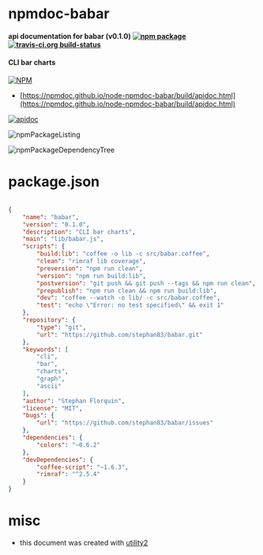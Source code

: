 # npmdoc-babar

#### api documentation for  babar (v0.1.0)  [![npm package](https://img.shields.io/npm/v/npmdoc-babar.svg?style=flat-square)](https://www.npmjs.org/package/npmdoc-babar) [![travis-ci.org build-status](https://api.travis-ci.org/npmdoc/node-npmdoc-babar.svg)](https://travis-ci.org/npmdoc/node-npmdoc-babar)

#### CLI bar charts

[![NPM](https://nodei.co/npm/babar.png?downloads=true&downloadRank=true&stars=true)](https://www.npmjs.com/package/babar)

- [https://npmdoc.github.io/node-npmdoc-babar/build/apidoc.html](https://npmdoc.github.io/node-npmdoc-babar/build/apidoc.html)

[![apidoc](https://npmdoc.github.io/node-npmdoc-babar/build/screenCapture.buildCi.browser.%252Ftmp%252Fbuild%252Fapidoc.html.png)](https://npmdoc.github.io/node-npmdoc-babar/build/apidoc.html)

![npmPackageListing](https://npmdoc.github.io/node-npmdoc-babar/build/screenCapture.npmPackageListing.svg)

![npmPackageDependencyTree](https://npmdoc.github.io/node-npmdoc-babar/build/screenCapture.npmPackageDependencyTree.svg)



# package.json

```json

{
    "name": "babar",
    "version": "0.1.0",
    "description": "CLI bar charts",
    "main": "lib/babar.js",
    "scripts": {
        "build:lib": "coffee -o lib -c src/babar.coffee",
        "clean": "rimraf lib coverage",
        "preversion": "npm run clean",
        "version": "npm run build:lib",
        "postversion": "git push && git push --tags && npm run clean",
        "prepublish": "npm run clean && npm run build:lib",
        "dev": "coffee --watch -o lib/ -c src/babar.coffee",
        "test": "echo \"Error: no test specified\" && exit 1"
    },
    "repository": {
        "type": "git",
        "url": "https://github.com/stephan83/babar.git"
    },
    "keywords": [
        "cli",
        "bar",
        "charts",
        "graph",
        "ascii"
    ],
    "author": "Stephan Florquin",
    "license": "MIT",
    "bugs": {
        "url": "https://github.com/stephan83/babar/issues"
    },
    "dependencies": {
        "colors": "~0.6.2"
    },
    "devDependencies": {
        "coffee-script": "~1.6.3",
        "rimraf": "^2.5.4"
    }
}
```



# misc
- this document was created with [utility2](https://github.com/kaizhu256/node-utility2)
